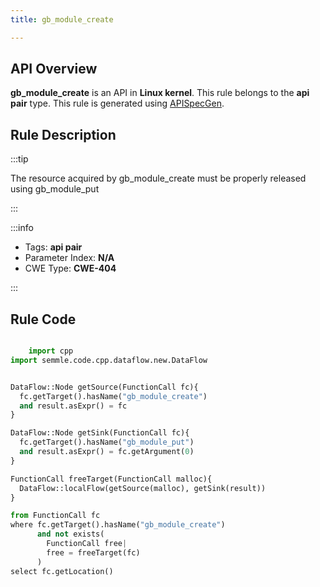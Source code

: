 ```yaml
---
title: gb_module_create

---
```



## API Overview
**gb_module_create** is an API in **Linux kernel**. This rule belongs to the **api pair** type. This rule is generated using [APISpecGen](../../tools/APISpecGen).
## Rule Description

:::tip

The resource acquired by gb_module_create must be properly released using gb_module_put

:::

:::info

- Tags: **api pair**
- Parameter Index: **N/A**
- CWE Type: **CWE-404**

:::

## Rule Code
```python

    import cpp
import semmle.code.cpp.dataflow.new.DataFlow


DataFlow::Node getSource(FunctionCall fc){
  fc.getTarget().hasName("gb_module_create")
  and result.asExpr() = fc
}

DataFlow::Node getSink(FunctionCall fc){
  fc.getTarget().hasName("gb_module_put")
  and result.asExpr() = fc.getArgument(0)
}

FunctionCall freeTarget(FunctionCall malloc){
  DataFlow::localFlow(getSource(malloc), getSink(result))
}

from FunctionCall fc
where fc.getTarget().hasName("gb_module_create")
      and not exists(
        FunctionCall free| 
        free = freeTarget(fc)
      )
select fc.getLocation()

    
```